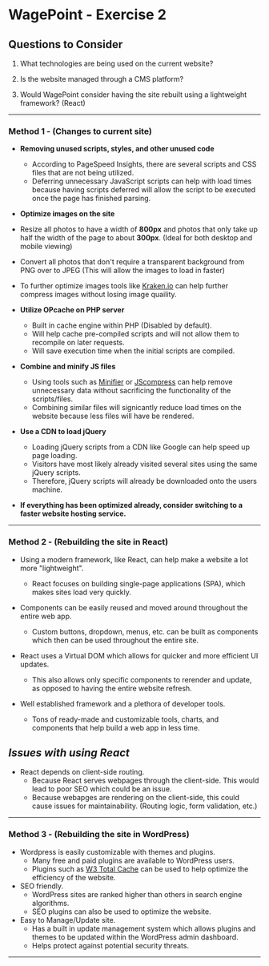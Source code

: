 # WagePoint - Exercise 2

## Questions to Consider

1. What technologies are being used on the current website?

2. Is the website managed through a CMS platform?

3. Would WagePoint consider having the site rebuilt using a lightweight framework? (React)

---

### Method 1 - (Changes to current site)

- **Removing unused scripts, styles, and other unused code**

  - According to PageSpeed Insights, there are several scripts and CSS files that are not being utilized.
  - Deferring unnecessary JavaScript scripts can help with load times because having scripts deferred will allow the script to be executed once the page has finished parsing.

- **Optimize images on the site**
- Resize all photos to have a width of **800px** and photos that only take up half the width of the page to about **300px**. (Ideal for both desktop and mobile viewing)
- Convert all photos that don't require a transparent background from PNG over to JPEG (This will allow the images to load in faster)
- To further optimize images tools like [Kraken.io](https://kraken.io) can help further compress images without losing image quaility.

- **Utilize OPcache on PHP server**

  - Built in cache engine within PHP (Disabled by default).
  - Will help cache pre-compiled scripts and will not allow them to recompile on later requests.
  - Will save execution time when the initial scripts are compiled.

- **Combine and minify JS files**

  - Using tools such as [Minifier](https://www.minifier.org/) or [JScompress](https://jscompress.com) can help remove unnecessary data without sacrificing the functionality of the scripts/files.
  - Combining similar files will signicantly reduce load times on the website because less files will have be rendered.

- **Use a CDN to load jQuery**

  - Loading jQuery scripts from a CDN like Google can help speed up page loading.
  - Visitors have most likely already visited several sites using the same jQuery scripts.
  - Therefore, jQuery scripts will already be downloaded onto the users machine.

- **If everything has been optimized already, consider switching to a faster website hosting service.**

---

### Method 2 - (Rebuilding the site in React)

- Using a modern framework, like React, can help make a website a lot more "lightweight".

  - React focuses on building single-page applications (SPA), which makes sites load very quickly.

- Components can be easily reused and moved around throughout the entire web app.

  - Custom buttons, dropdown, menus, etc. can be built as components which then can be used throughout the entire site.

- React uses a Virtual DOM which allows for quicker and more efficient UI updates.
  - This also allows only specific components to rerender and update, as opposed to having the entire website refresh.
- Well established framework and a plethora of developer tools.
  - Tons of ready-made and customizable tools, charts, and components that help build a web app in less time.

## _Issues with using React_

- React depends on client-side routing.
  - Because React serves webpages through the client-side. This would lead to poor SEO which could be an issue.
  - Because webapges are rendering on the client-side, this could cause issues for maintainability. (Routing logic, form validation, etc.)

---

### Method 3 - (Rebuilding the site in WordPress)

- Wordpress is easily customizable with themes and plugins.
  - Many free and paid plugins are available to WordPress users.
  - Plugins such as [W3 Total Cache](https://wordpress.org/plugins/w3-total-cache/) can be used to help optimize the efficiency of the website.
- SEO friendly.
  - WordPress sites are ranked higher than others in search engine algorithms.
  - SEO plugins can also be used to optimize the website.
- Easy to Manage/Update site.
  - Has a built in update management system which allows plugins and themes to be updated within the WordPress admin dashboard.
  - Helps protect against potential security threats.

---
